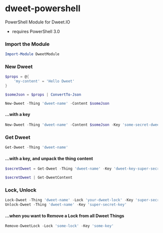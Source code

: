 # dweet-powershell
PowerShell Module for Dweet.IO 
* requires PowerShell 3.0


### Import the Module
```powershell
Import-Module DweetModule
```

### New Dweet
```powershell
$props = @{
    'my-content' = 'Hello Dweet'
}

$someJson = $props | ConvertTo-Json

New-Dweet -Thing 'dweet-name' -Content $someJson
```

#### ...with a key
```powershell
New-Dweet -Thing 'dweet-name' -Content $someJson -Key 'some-secret-dweet-key'
```

### Get Dweet
```powershell
Get-Dweet -Thing 'dweet-name'
```

#### ...with a key, and unpack the thing content
```powershell
$secretDweet = Get-Dweet -Thing 'dweet-name' -Key 'dweet-key-super-secret'

$secretDweet | Get-DweetContent
```

### Lock, Unlock
```powershell
Lock-Dweet -Thing 'dweet-name' -Lock 'your-dweet-lock' -Key 'super-secret-dont-share-key'
Unlock-Dweet -Thing 'dweet-name' -Key 'super-secret-key'
```

#### ...when you want to Remove a Lock from all Dweet Things
```powershell
Remove-DweetLock -Lock 'some-lock' -Key 'some-key'
```

